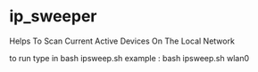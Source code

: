# ip_sweeper
Helps To Scan Current Active Devices On The Local Network

to run type in bash ipsweep.sh <your interface name>
example : bash ipsweep.sh wlan0
                                                                                                                                                                     
